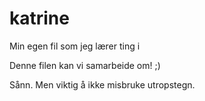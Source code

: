 # katrine
Min egen fil som jeg lærer ting i 


Denne filen kan vi samarbeide om!
;)

Sånn. Men viktig å ikke misbruke utropstegn.
